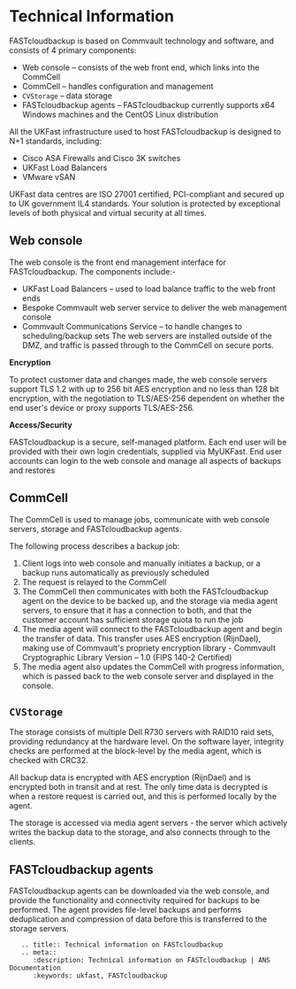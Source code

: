 # Technical Information

FASTcloudbackup is based on Commvault technology and software, and consists of 4 primary components:
* Web console – consists of the web front end, which links into the CommCell
* CommCell – handles configuration and management
* `CVStorage` – data storage
* FASTcloudbackup agents – FASTcloudbackup currently supports x64 Windows machines and the CentOS Linux distribution

All the UKFast infrastructure used to host FASTcloudbackup is designed to N+1 standards, including:
* Cisco ASA Firewalls and Cisco 3K switches
* UKFast Load Balancers
* VMware vSAN

UKFast data centres are ISO 27001 certified, PCI-compliant and secured up to UK government IL4 standards.  Your solution is protected by exceptional levels of both physical and virtual security at all times.

## Web console

The web console is the front end management interface for FASTcloudbackup. The components include:-
* UKFast Load Balancers – used to load balance traffic to the web front ends
* Bespoke Commvault web server service to deliver the web management console
* Commvault Communications Service – to handle changes to scheduling/backup sets
The web servers are installed outside of the DMZ, and traffic is passed through to the CommCell on secure ports.

__Encryption__

To protect customer data and changes made, the web console servers support TLS 1.2 with up to 256 bit AES encryption and no less than 128 bit encryption, with the negotiation to TLS/AES-256 dependent on whether the end user's device or proxy supports TLS/AES-256.

__Access/Security__

FASTcloudbackup is a secure, self-managed platform.  Each end user will be provided with their own login credentials, supplied via MyUKFast. End user accounts can login to the web console and manage all aspects of backups and restores

## CommCell

The CommCell is used to manage jobs, communicate with web console servers, storage and FASTcloudbackup agents.

The following process describes a backup job:
1. Client logs into web console and manually initiates a backup, or a backup runs automatically as previously scheduled
2. The request is relayed to the CommCell
3. The CommCell then communicates with both the FASTcloudbackup agent on the device to be backed up, and the storage via media agent servers, to ensure that it has a connection to both, and that the customer account has sufficient storage quota to run the job
4. The media agent will connect to the FASTcloudbackup agent and begin the transfer of data. This transfer uses AES encryption (<nospell>RijnDael</nospell>), making use of Commvault's propriety encryption library - Commvault Cryptographic Library Version – 1.0 (FIPS 140-2 Certified)
5. The media agent also updates the CommCell with progress information, which is passed back to the web console server and displayed in the console.

## `CVStorage`

The storage consists of multiple Dell R730 servers with RAID10 raid sets, providing redundancy at the hardware level. On the software layer, integrity checks are performed at the block-level by the media agent, which is checked with CRC32.

All backup data is encrypted with AES encryption (<nospell>RijnDael</nospell>) and is encrypted both in transit and at rest. The only time data is decrypted is when a restore request is carried out, and this is performed locally by the agent.

The storage is accessed via media agent servers - the server which actively writes the backup data to the storage, and also connects through to the clients.

## FASTcloudbackup agents

FASTcloudbackup agents can be downloaded via the web console, and provide the functionality and connectivity required for backups to be performed.  The agent provides file-level backups and performs deduplication and compression of data before this is transferred to the storage servers.

```eval_rst
   .. title:: Technical information on FASTcloudbackup
   .. meta::
      :description: Technical information on FASTcloudbackup | ANS Documentation
      :keywords: ukfast, FASTcloudbackup
```
